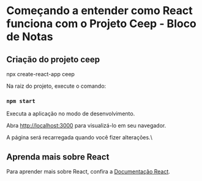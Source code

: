 # Começando a entender como React funciona com o Projeto Ceep - Bloco de Notas

## Criação do projeto ceep
npx create-react-app ceep

Na raiz do projeto, execute o comando:

### `npm start` 

Executa a aplicação no modo de desenvolvimento.

Abra [http://localhost:3000](http://localhost:3000) para visualizá-lo em seu navegador.

A página será recarregada quando você fizer alterações.\

## Aprenda mais sobre React
Para aprender mais sobre React, confira a [Documentação React](https://reactjs.org/).